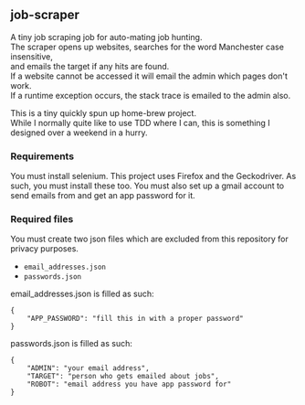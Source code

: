 ## job-scraper
A tiny job scraping job for auto-mating job hunting.  
The scraper opens up websites, searches for the word Manchester case insensitive,  
and emails the target if any hits are found.  
If a website cannot be accessed it will email the admin which pages don't work.  
If a runtime exception occurs, the stack trace is emailed to the admin also.  

This is a tiny quickly spun up home-brew project.  
While I normally quite like to use TDD where I can, this is something I designed over a weekend in a hurry.


### Requirements
You must install selenium.
This project uses Firefox and the Geckodriver.
As such, you must install these too.
You must also set up a gmail account to send emails from and get an app password for it.

### Required files
You must create two json files which are excluded from this repository for privacy purposes.
* `email_addresses.json`
* `passwords.json`

email_addresses.json is filled as such:  
```
{  
    "APP_PASSWORD": "fill this in with a proper password"  
}  
```

passwords.json is filled as such:  
```
{  
    "ADMIN": "your email address",  
    "TARGET": "person who gets emailed about jobs",  
    "ROBOT": "email address you have app password for"  
}  
```